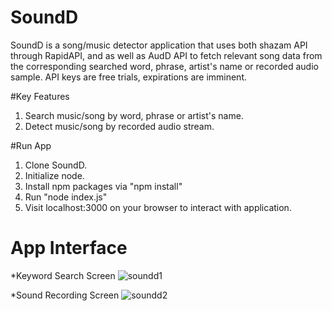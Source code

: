 # SoundD
SoundD is a song/music detector application that uses both shazam API through RapidAPI, and as well as AudD API to fetch relevant song data from the corresponding searched word,
phrase, artist's name or recorded audio sample. API keys are free trials, expirations are imminent.

#Key Features
1. Search music/song by word, phrase or artist's name.
2. Detect music/song by recorded audio stream.

#Run App
1. Clone SoundD.
2. Initialize node.
3. Install npm packages via "npm install"
4. Run "node index.js"
5. Visit localhost:3000 on your browser to interact with application.

# App Interface
*Keyword Search Screen
![soundd1](https://github.com/docthexplorer/SoundD/assets/132590220/1a1ec157-3bfa-4505-949a-e269b9840580)

*Sound Recording Screen
![soundd2](https://github.com/docthexplorer/SoundD/assets/132590220/01679ae9-962e-454a-a041-a774a14bc8ae)
